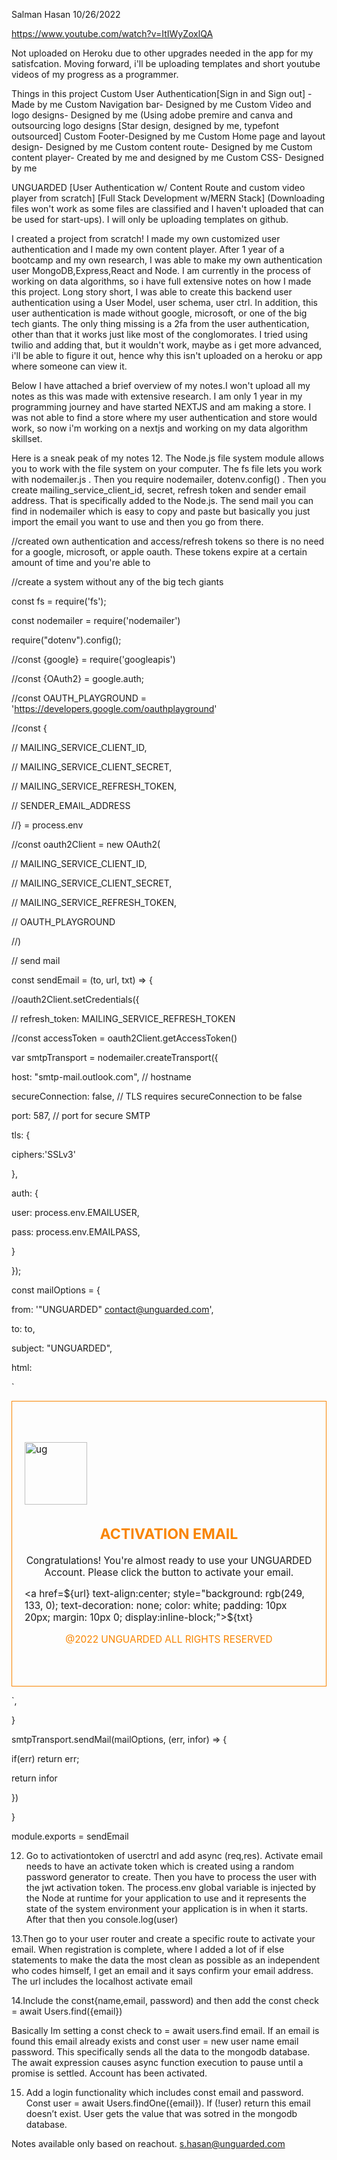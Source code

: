 Salman Hasan
10/26/2022

https://www.youtube.com/watch?v=ItIWyZoxlQA

Not uploaded on Heroku due to other upgrades needed in the app for my satisfcation. Moving forward, i'll be uploading templates and short youtube videos of my progress as a programmer.

Things in this project
Custom User Authentication[Sign in and Sign out] - Made by me
Custom Navigation bar- Designed by me 
Custom Video and logo designs- Designed by me (Using adobe premire and canva and outsourcing logo designs [Star design, designed by me, typefont outsourced]
Custom Footer-Designed by me 
Custom Home page and layout design- Designed by me
Custom content route- Designed by me
Custom content player- Created by me and designed by me
Custom CSS- Designed by me


UNGUARDED [User Authentication w/ Content Route and custom video player from scratch] [Full Stack Development w/MERN Stack] (Downloading files won't work as some files are classified and I haven't uploaded that can be used for start-ups). I will only be uploading templates on github. 

I created a project from scratch! I made my own customized user authentication and I made my own content player. After 1 year of a bootcamp and my own research, I was able to make my own authentication user MongoDB,Express,React and Node. I am currently in the process of working on data algorithms, so i have full extensive notes on how I made this project. Long story short, I was able to create this backend user authentication using a User Model, user schema, user ctrl. In addition, this user authentication is made without google, microsoft, or one of the big tech giants. The only thing missing is a 2fa from the user authentication, other than that it works just like most of the conglomorates. I tried using twilio and adding that, but it wouldn't work, maybe as i get more advanced, i'll be able to figure it out, hence why this isn't uploaded on a heroku or app where someone can view it.

Below I have attached a brief overview of my notes.I won't upload all my notes as this was made with extensive research. I am only 1 year in my programming journey and have started NEXTJS and am making a store. I was not able to find a store where my user authentication and store would work, so now i'm working on a nextjs and working on my data algorithm skillset.

Here is a sneak peak of my notes
12. The Node.js file system module allows you to work with the file system on your computer. The fs file lets you work with nodemailer.js . Then you require nodemailer, dotenv.config() . Then you create mailing_service_client_id, secret, refresh token and sender email address. That is specifically added to the Node.js. The send mail you can find in nodemailer which is easy to copy and paste but basically you just import the email you want to use and then you go from there. 

 

 

//created own authentication and access/refresh tokens so there is no need for a google, microsoft, or apple oauth. These tokens expire at a certain amount of time and you're able to  

//create a system without any of the big tech giants  

const fs = require('fs'); 

const nodemailer = require('nodemailer') 

require("dotenv").config(); 

//const {google} = require('googleapis') 

//const {OAuth2} = google.auth; 

//const OAUTH_PLAYGROUND = 'https://developers.google.com/oauthplayground' 

 
 

//const { 

// MAILING_SERVICE_CLIENT_ID, 

// MAILING_SERVICE_CLIENT_SECRET, 

// MAILING_SERVICE_REFRESH_TOKEN, 

// SENDER_EMAIL_ADDRESS 

//} = process.env 

 
 

//const oauth2Client = new OAuth2( 

// MAILING_SERVICE_CLIENT_ID, 

// MAILING_SERVICE_CLIENT_SECRET, 

// MAILING_SERVICE_REFRESH_TOKEN, 

// OAUTH_PLAYGROUND 

//) 

 
 

// send mail 

const sendEmail = (to, url, txt) => { 

//oauth2Client.setCredentials({ 

// refresh_token: MAILING_SERVICE_REFRESH_TOKEN 

//const accessToken = oauth2Client.getAccessToken() 

var smtpTransport = nodemailer.createTransport({ 

host: "smtp-mail.outlook.com", // hostname 

secureConnection: false, // TLS requires secureConnection to be false 

port: 587, // port for secure SMTP 

tls: { 

ciphers:'SSLv3' 

}, 

auth: { 

user: process.env.EMAILUSER, 

pass: process.env.EMAILPASS, 

} 

}); 

 
 
 

const mailOptions = { 

from: '"UNGUARDED" <contact@unguarded.com>', 

to: to, 

subject: "UNGUARDED", 

html:  

` <div style="max-width: 700px; margin:auto; border: 1px solid rgb(249, 133, 0); padding: 50px 20px; font-size: 110%;"> 

<img class="logo" src="https://i.ibb.co/MVngzpL/ug.png" alt="ug" width="100" height="100"> 

<h2 style="text-align: center; text-transform: uppercase;color: rgb(249, 133, 0);"> ACTIVATION EMAIL</h2> 

<p style="text-align:center;">Congratulations! You're almost ready to use your UNGUARDED Account. Please click the button to activate your email.</p> 

<a href=${url} text-align:center; style="background: rgb(249, 133, 0); text-decoration: none; color: white; padding: 10px 20px; margin: 10px 0; display:inline-block;">${txt}</a>  

<p style="text-align:center; color: rgb(249,133,0);">@2022 UNGUARDED ALL RIGHTS RESERVED</p> 

</div>  

`, 

} 

smtpTransport.sendMail(mailOptions, (err, infor) => { 

if(err) return err; 

return infor 

}) 

} 

 
 

module.exports = sendEmail 

12. Go to activationtoken of userctrl and add async (req,res). Activate email needs to have an activate token which is created using a random password generator to create. Then you have to process the user with the jwt activation token. The process.env global variable is injected by the Node at runtime for your application to use and it represents the state of the system environment your application is in when it starts. After that then you console.log(user) 

 

13.Then go to your user router and create a specific route to activate your email. When registration is complete, where I added a lot of if else statements to make the data the most clean as possible as an independent who codes himself, I get an email and it says confirm your email address. The url includes the localhost activate email  

 

14.Include the const{name,email, password) and then add the const check = await Users.find({email}) 

Basically Im setting a const check to = await users.find email. If an email is found this email already exists and const user = new user name email password. This specifically sends all the data to the mongodb database. The await expression causes async function execution to pause until a promise is settled. Account has been activated.  

 

15. Add a login functionality which includes const email and password. Const user = await Users.findOne({email}). If (!user) return this email doesn’t exist. User gets the value that was sotred in the mongodb database.  



Notes available only based on reachout. s.hasan@unguarded.com 
